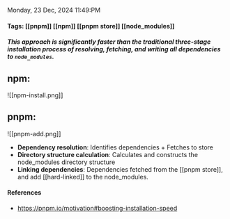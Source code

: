Monday, 23 Dec, 2024 11:49:PM

#### Tags: [[pnpm]] [[npm]] [[pnpm store]] [[node_modules]]

##### *This approach is significantly faster than the traditional three-stage installation process of resolving, fetching, and writing all dependencies to `node_modules`.*

## npm:
![[npm-install.png]]
## pnpm:
![[pnpm-add.png]]

- **Dependency resolution**: Identifies dependencies + Fetches to store 
- **Directory structure calculation**: Calculates and constructs the node_modules directory structure
- **Linking dependencies**: Dependencies fetched from the [[pnpm store]], and add [[hard-linked]] to the node_modules.
#### References

- https://pnpm.io/motivation#boosting-installation-speed